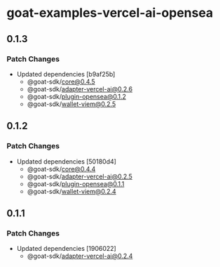 # goat-examples-vercel-ai-opensea

## 0.1.3

### Patch Changes

- Updated dependencies [b9af25b]
  - @goat-sdk/core@0.4.5
  - @goat-sdk/adapter-vercel-ai@0.2.6
  - @goat-sdk/plugin-opensea@0.1.2
  - @goat-sdk/wallet-viem@0.2.5

## 0.1.2

### Patch Changes

- Updated dependencies [50180d4]
  - @goat-sdk/core@0.4.4
  - @goat-sdk/adapter-vercel-ai@0.2.5
  - @goat-sdk/plugin-opensea@0.1.1
  - @goat-sdk/wallet-viem@0.2.4

## 0.1.1

### Patch Changes

- Updated dependencies [1906022]
  - @goat-sdk/adapter-vercel-ai@0.2.4
